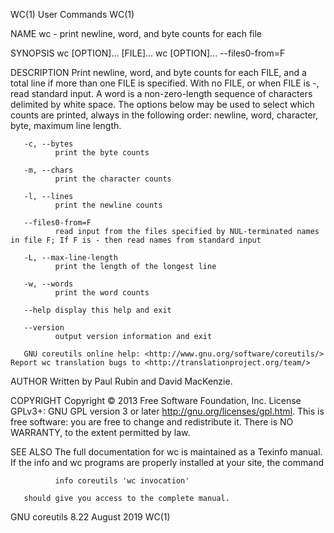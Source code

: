 WC(1)                                                                                           User Commands                                                                                           WC(1)



NAME
       wc - print newline, word, and byte counts for each file

SYNOPSIS
       wc [OPTION]... [FILE]...
       wc [OPTION]... --files0-from=F

DESCRIPTION
       Print  newline, word, and byte counts for each FILE, and a total line if more than one FILE is specified.  With no FILE, or when FILE is -, read standard input.  A word is a non-zero-length sequence
       of characters delimited by white space.  The options below may be used to select which counts are printed, always in the following order: newline, word, character, byte, maximum line length.

       -c, --bytes
              print the byte counts

       -m, --chars
              print the character counts

       -l, --lines
              print the newline counts

       --files0-from=F
              read input from the files specified by NUL-terminated names in file F; If F is - then read names from standard input

       -L, --max-line-length
              print the length of the longest line

       -w, --words
              print the word counts

       --help display this help and exit

       --version
              output version information and exit

       GNU coreutils online help: <http://www.gnu.org/software/coreutils/> Report wc translation bugs to <http://translationproject.org/team/>

AUTHOR
       Written by Paul Rubin and David MacKenzie.

COPYRIGHT
       Copyright © 2013 Free Software Foundation, Inc.  License GPLv3+: GNU GPL version 3 or later <http://gnu.org/licenses/gpl.html>.
       This is free software: you are free to change and redistribute it.  There is NO WARRANTY, to the extent permitted by law.

SEE ALSO
       The full documentation for wc is maintained as a Texinfo manual.  If the info and wc programs are properly installed at your site, the command

              info coreutils 'wc invocation'

       should give you access to the complete manual.



GNU coreutils 8.22                                                                               August 2019                                                                                            WC(1)
